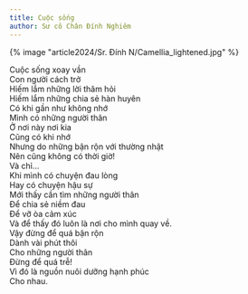```yaml
---
title: Cuộc sống
author: Sư cô Chân Đính Nghiêm
---
```


<!-- <p class="noIndent">(Bài thơ được viết sau khi nghe bài giảng về Kinh Buông Bỏ Ân Ái)</p> -->

<!-- {% image "article2024/Sr. Đính N/289223456_5358275287570573_224309512897726595_n.JPG" %} -->
{% image "article2024/Sr. Đính N/Camellia_lightened.jpg" %}

<div class="verse">
<p>Cuộc sống xoay vần<br/>
Con người cách trở<br/>
Hiếm lắm những lời thăm hỏi<br/>
Hiếm lắm những chia sẻ hàn huyên<br/>
Có khi gần như không nhớ<br/>
Mình có những người thân<br/>
Ở nơi này nơi kia<br/>
Cũng có khi nhớ<br/>
Nhưng do những bận rộn với thường nhật<br/>
Nên cũng không có thời giờ!<br/>
Và chỉ…<br/>
Khi mình có chuyện đau lòng<br/>
Hay có chuyện hậu sự<br/>
Mới thấy cần tìm những người thân<br/>
Để chia sẻ niềm đau<br/>
Để vỡ òa cảm xúc<br/>
Và để thấy đó luôn là nơi cho mình quay về.<br/>
Vậy đừng để quá bận rộn<br/>
 Dành vài phút thôi <br/>
Cho những người thân <br/>
Đừng để quá trễ!<br/>
Vì đó là nguồn nuôi dưỡng hạnh phúc<br/>
Cho nhau.</p></div>
